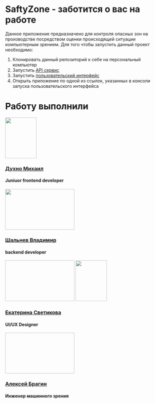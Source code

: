 # SaftyZone - заботится о вас на работе
Данное приложение предназначено для контроля опасных зон на производстве посредством оценки происходящей ситуации компьютерным зрением.
Для того чтобы запустить данный проект необходимо:
<ol>
  <li>Клонировать данный репозиторий к себе на персональный компьютер</li>
  <li>Запустить <a href="https://github.com/aposum23/SaftyZone/blob/main/backend/READ.md">API сервис</a></li>
  <li>Запустить <a href="https://github.com/aposum23/SaftyZone/tree/main/safty-zone-fronted#readme">пользовательский интерфейс</a></li>
  <li>Открыть приложение по одной из ссылок, указанных в консоли запуска пользовательского интерфейса</li>
</ol>

<h1>Работу выполнили</h1>
<img width="100px" height="130px" src="https://sun9-8.userapi.com/impg/uVBJcYqJBL2PRGX4TpvMCzjAt8_IBQQD0UQQ9Q/smN67kVVTCQ.jpg?size=480x640&quality=95&sign=1943f5daa820d6f0beb0e1671c07dced&type=album"/>
<h3><a href="https://t.me/MishaDuhno">Духно Михаил</a></h3>
<h4>Juniuor frontend developer</h4>
<img width="221px" height="130px" src="https://sun9-1.userapi.com/impg/LjyKcKGSyoAosenfRMQZKy8f1K69j4b7Y7lK4Q/B4EIbB3OLM8.jpg?size=1280x960&quality=96&sign=d69216d7b8bf861ec147e10b802a56c7&type=album"/>
<h3><a href="https://t.me/haxf1">Шальнев Владимир</a></h3>
<h4>backend developer</h4>
<img width="221" height="130" href="https://github.com/aposum23/SaftyZone/assets/81620056/575f9928-3317-42e8-9051-b208419321b2"/>
<img width="100px" height="130px" src=""/>
<h3><a href="https://t.me/MishaDuhno">Екатерина Светикова</a></h3>
<h4>UI/UX Designer</h4>
<img width="221" height="130" href=https://github.com/aposum23/SaftyZone/assets/81620056/5bd17d5a-f373-4937-9fa6-ace9e9b8c0f3"/>
<h3><a href="https://t.me/MishaDuhno">Алексей Брагин</a></h3>
<h4>Инженер машинного зрения</h4>
